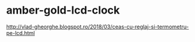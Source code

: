 # amber-gold-lcd-clock

http://vlad-gheorghe.blogspot.ro/2018/03/ceas-cu-reglaj-si-termometru-pe-lcd.html

